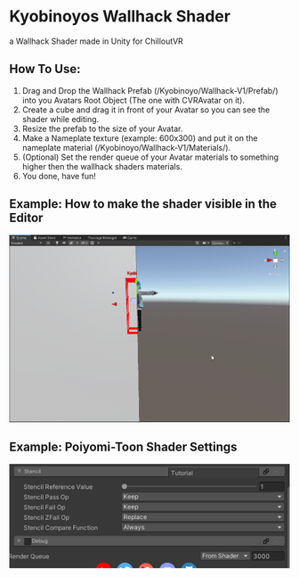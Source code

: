 # Kyobinoyos Wallhack Shader

a Wallhack Shader made in Unity for ChilloutVR



## How To Use:
1. Drag and Drop the Wallhack Prefab (/Kyobinoyo/Wallhack-V1/Prefab/) into you Avatars Root Object (The one with CVRAvatar on it).
2. Create a cube and drag it in front of your Avatar so you can see the shader while editing.
3. Resize the prefab to the size of your Avatar.
4. Make a Nameplate texture (example: 600x300) and put it on the nameplate material (/Kyobinoyo/Wallhack-V1/Materials/).
5. (Optional) Set the render queue of your Avatar materials to something higher then the wallhack shaders materials.
6. You done, have fun!


## Example: How to make the shader visible in the Editor
![Alt text](pictures/1.png?raw=true "Example 1")

## Example: Poiyomi-Toon Shader Settings
![Alt text](pictures/2.png?raw=true "Example 2")
